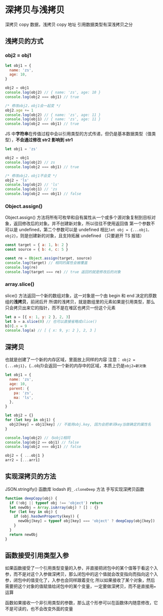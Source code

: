 # 深拷贝与浅拷贝

深拷贝 copy 数据，浅拷贝 copy 地址
引用数据类型有深浅拷贝之分

## 浅拷贝的方式

### obj2 = obj1

```js
let obj1 = {
  name: 'zs',
  age: 10,
}

obj2 = obj1
console.log(obj2) // { name: 'zs', age: 10 }
console.log(obj2 === obj1) // true

/* 修改obj2，obj1会一起变 */
obj2.age += 1
console.log(obj2) // { name: 'zs', age: 11 }
console.log(obj1) // { name: 'zs', age: 11 }
console.log(obj2 === obj1) // true
```

JS 中**字符串**在传值过程中会以引用类型的方式传递，但仍是基本数据类型（值类型），**不会通过修改 str2 影响到 str1**

```js
let obj1 = 'zs'

obj2 = obj1
console.log(obj2) // zs
console.log(obj2 === obj1) // true

/* 修改obj2，obj1不会变 */
obj2 = 'ls'
console.log(obj2) // 'ls'
console.log(obj1) // 'zs
console.log(obj2 === obj1) // false
```

### Object.assign()

Object.assign() 方法将所有可枚举和自有属性从一个或多个源对象复制到目标对象，返回修改后的对象。并不创建新对象，所以往往不使用返回值
第一个参数不可以是 undefined，第二个参数可以是 undefined
相比`let obj = {...obj1，obj2}`，则是创建新的对象，且支持拓展 undefined （只要避开 TS 报错）

```js
const target = { a: 1, b: 2 }
const source = { b: 4, c: 5 }

const re = Object.assign(target, source)
console.log(target) // 相同的属性会被覆盖
console.log(re)
console.log(target === re) // true 返回的就是修改后的对象
```

### array.slice()

slice() 方法返回一个新的数组对象，这一对象是一个由 begin 和 end 决定的原数组的**浅拷贝**，前闭后开
所谓的浅拷贝，就是数组里的元素如果是引用类型，那么只会拷贝出来它的指针，而不是在堆区也拷贝一份这个元素

```js
let a = [{ x: 1, y: 2 }, 2, 3]
let b = a.slice(0) // 也可以直接省略成slice()
b[0].x = 9
console.log(a) // [ { x: 9, y: 2 }, 2, 3 ]
```

## 深拷贝

也就是创建了一个新的内存区域，里面放上同样的内容
注意： `obj2 = {...obj1}`，{...obj1}会返回一个新的内存中的区域，本质上仍是`obj2=新对象`

```js
let obj1 = {
  name: 'zs',
  age: 10,
  parent: {
    pa: 'zs',
    ma: 'ls',
  },
}

let obj2 = {}
for (let key in obj1) {
  obj2[key] = obj1[key] // 不能用obj.key, 因为会把单词key当做确定的属性名
}

console.log(obj2) // 与obj1相同
console.log(obj2 == obj1) // false
console.log(obj2 === obj1) // false
```

```js
obj2 = { ...obj1 }
arr2 = [...arr1]
```

## 实现深拷贝的方法

JSON.stringify()
函数库 lodash 的`_.cloneDeep` 方法
手写实现深拷贝函数

```js
function deepCopy(obj) {
  if (!obj || typeof obj !== 'object') return
  let newObj = Array.isArray(obj) ? [] : {}
  for (let key in obj) {
    if (obj.hasOwnProperty(key)) {
      newObj[key] = typeof obj[key] === 'object' ? deepCopy(obj[key]) : obj[key]
    }
  }
  return newObj
}
```

## 函数接受引用类型入参

如果函数接受了一个引用类型变量的入参，并直接把闭包中的某个值等于看这个入参，而不是对这个入参做深拷贝，那么闭包中的这个值就会改变指向而指向这个入参，闭包中的值变化了，入参也会同样跟着变化
所以如果接收了某个对象，然后需要把这个对象的值赋值给闭包中的某个变量，一定要做深拷贝，而不是直接用`=`运算

函数如果接收一个非引用类型的参数，那么这个形参可以在函数体内随意修改，它不是可读的，也不会改变外面的变量
